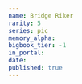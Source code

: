 ```yaml
---
name: Bridge Riker
rarity: 5
series: pic
memory_alpha:
bigbook_tier: -1
in_portal:
date:
published: true
---
```



